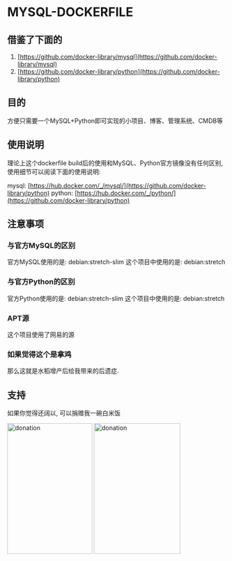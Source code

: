 # MYSQL-DOCKERFILE

## 借鉴了下面的

1. [https://github.com/docker-library/mysql](https://github.com/docker-library/mysql)
2. [https://github.com/docker-library/python](https://github.com/docker-library/python)

## 目的

方便只需要一个MySQL+Python即可实现的小项目、博客、管理系统、CMDB等

## 使用说明

理论上这个dockerfile build后的使用和MySQL、Python官方镜像没有任何区别, 使用细节可以阅读下面的使用说明:

mysql: [https://hub.docker.com/_/mysql/](https://github.com/docker-library/python)
python: [https://hub.docker.com/_/python/](https://github.com/docker-library/python)

## 注意事项

### 与官方MySQL的区别
官方MySQL使用的是: debian:stretch-slim
这个项目中使用的是: debian:stretch

### 与官方Python的区别
官方Python使用的是: debian:stretch-slim
这个项目中使用的是: debian:stretch

### APT源
这个项目使用了网易的源

### 如果觉得这个是拿鸡

那么这就是水稻增产后给我带来的后遗症.

## 支持

如果你觉得还阔以, 可以捐赠我一碗白米饭

<img width="195" height="300" src="https://github.com/babafeng/BaBaFeng.github.io/blob/master/images/cc/jifubao.jpg?raw=true" alt="donation">

<img width="198" height="300" src="https://github.com/babafeng/BaBaFeng.github.io/blob/master/images/cc/jifubao2.png?raw=true" alt="donation">